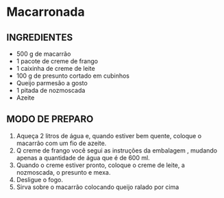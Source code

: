 # Macarronada



## INGREDIENTES

- 500 g de macarrão
- 1 pacote de creme de frango
- 1 caixinha de creme de leite
- 100 g de presunto cortado em cubinhos
- Queijo parmesão a gosto
- 1 pitada de nozmoscada
- Azeite

## MODO DE PREPARO

1. Aqueça 2 litros de água e, quando estiver bem quente, coloque o macarrão com um fio de azeite.
2. Q creme de frango você segui as instruções da embalagem , mudando apenas a quantidade de água que é de 600 ml.
3. Quando o creme estiver pronto, coloque o creme de leite, a nozmoscada, o presunto e mexa.
4. Desligue o fogo.
5. Sirva sobre o macarrão colocando queijo ralado por cima